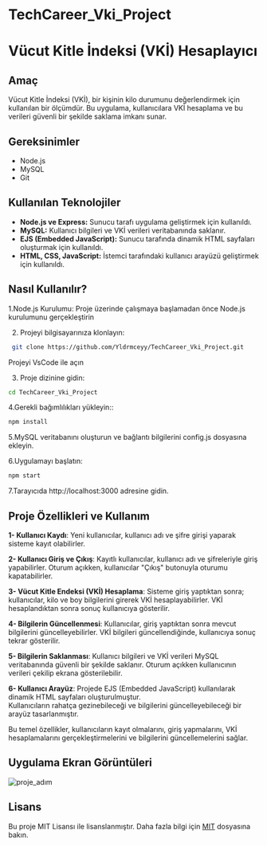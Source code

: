 # TechCareer_Vki_Project
# Vücut Kitle İndeksi (VKİ) Hesaplayıcı
## Amaç
Vücut Kitle İndeksi (VKİ), bir kişinin kilo durumunu değerlendirmek için kullanılan bir ölçümdür. Bu uygulama, kullanıcılara VKİ hesaplama ve bu verileri güvenli bir şekilde saklama imkanı sunar.

## Gereksinimler
- Node.js
- MySQL
- Git

## Kullanılan Teknolojiler

- **Node.js ve Express:** Sunucu tarafı uygulama geliştirmek için kullanıldı.
- **MySQL:** Kullanıcı bilgileri ve VKİ verileri veritabanında saklanır.
- **EJS (Embedded JavaScript):** Sunucu tarafında dinamik HTML sayfaları oluşturmak için kullanıldı.
- **HTML, CSS, JavaScript:** İstemci tarafındaki kullanıcı arayüzü geliştirmek için kullanıldı.

## Nasıl Kullanılır?
1.Node.js Kurulumu:
Proje üzerinde çalışmaya başlamadan önce Node.js kurulumunu gerçekleştirin

2. Projeyi bilgisayarınıza klonlayın:
```sh 
 git clone https://github.com/Yldrmceyy/TechCareer_Vki_Project.git
 ````
Projeyi VsCode ile açın

3. Proje dizinine gidin:
  ```sh 
cd TechCareer_Vki_Project
   ````
4.Gerekli bağımlılıkları yükleyin::
   ```sh 
   npm install
   ````
5.MySQL veritabanını oluşturun ve bağlantı bilgilerini config.js dosyasına ekleyin.

6.Uygulamayı başlatın:
   ```sh 
   npm start
   ````
7.Tarayıcıda http://localhost:3000 adresine gidin.

## Proje Özellikleri ve Kullanım

**1- Kullanıcı Kaydı**:
Yeni kullanıcılar, kullanıcı adı ve şifre girişi yaparak sisteme kayıt olabilirler.

**2- Kullanıcı Giriş ve Çıkış**:
Kayıtlı kullanıcılar, kullanıcı adı ve şifreleriyle giriş yapabilirler.
Oturum açıkken, kullanıcılar "Çıkış" butonuyla oturumu kapatabilirler.

**3- Vücut Kitle Endeksi (VKİ) Hesaplama**:
Sisteme giriş yaptıktan sonra; kullanıcılar, kilo ve boy bilgilerini girerek VKİ hesaplayabilirler.
VKİ hesaplandıktan sonra sonuç kullanıcıya gösterilir.

**4- Bilgilerin Güncellenmesi**:
Kullanıcılar, giriş yaptıktan sonra mevcut bilgilerini güncelleyebilirler.
VKİ bilgileri güncellendiğinde, kullanıcıya sonuç tekrar gösterilir.

**5- Bilgilerin Saklanması**:
Kullanıcı bilgileri ve VKİ verileri MySQL veritabanında güvenli bir şekilde saklanır.
Oturum açıkken kullanıcının verileri çekilip ekrana gösterilebilir.

**6- Kullanıcı Arayüz**:
Projede EJS (Embedded JavaScript) kullanılarak dinamik HTML sayfaları oluşturulmuştur.
<br>
Kullanıcıların rahatça gezinebileceği ve bilgilerini güncelleyebileceği bir arayüz tasarlanmıştır.

Bu temel özellikler, kullanıcıların kayıt olmalarını, giriş yapmalarını, VKİ hesaplamalarını gerçekleştirmelerini ve bilgilerini güncellemelerini sağlar.

## Uygulama Ekran Görüntüleri
![proje_adım](https://github.com/Yldrmceyy/TechCareer_Vki_Project/assets/106755050/2071a00a-0ced-4d2b-a8bf-769c6c5057a8)

## Lisans
Bu proje MIT Lisansı ile lisanslanmıştır. Daha fazla bilgi için 
[MIT](LICENSE)
dosyasına bakın.
